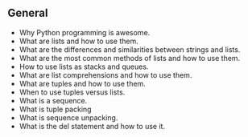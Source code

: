 ##  General

- Why Python programming is awesome.
- What are lists and how to use them.
- What are the differences and similarities between strings and lists.
- What are the most common methods of lists and how to use them.
- How to use lists as stacks and queues.
- What are list comprehensions and how to use them.
- What are tuples and how to use them.
- When to use tuples versus lists.
- What is a sequence.
- What is tuple packing
- What is sequence unpacking.
- What is the del statement and how to use it.
